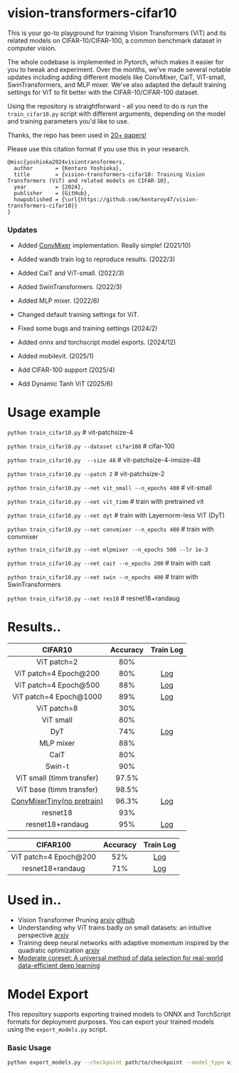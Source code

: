 # vision-transformers-cifar10
This is your go-to playground for training Vision Transformers (ViT) and its related models on CIFAR-10/CIFAR-100, a common benchmark dataset in computer vision.

The whole codebase is implemented in Pytorch, which makes it easier for you to tweak and experiment. Over the months, we've made several notable updates including adding different models like ConvMixer, CaiT, ViT-small, SwinTransformers, and MLP mixer. We've also adapted the default training settings for ViT to fit better with the CIFAR-10/CIFAR-100 dataset.

Using the repository is straightforward - all you need to do is run the `train_cifar10.py` script with different arguments, depending on the model and training parameters you'd like to use.

Thanks, the repo has been used in [20+ papers!](https://scholar.google.co.jp/scholar?hl=en&as_sdt=0%2C5&q=vision-transformers-cifar10&btnG=)

Please use this citation format if you use this in your research.
```
@misc{yoshioka2024visiontransformers,
  author       = {Kentaro Yoshioka},
  title        = {vision-transformers-cifar10: Training Vision Transformers (ViT) and related models on CIFAR-10},
  year         = {2024},
  publisher    = {GitHub},
  howpublished = {\url{https://github.com/kentaroy47/vision-transformers-cifar10}}
}
```

### Updates
* Added [ConvMixer]((https://openreview.net/forum?id=TVHS5Y4dNvM)) implementation. Really simple! (2021/10)

* Added wandb train log to reproduce results. (2022/3)

* Added CaiT and ViT-small. (2022/3)

* Added SwinTransformers. (2022/3)

* Added MLP mixer. (2022/6)

* Changed default training settings for ViT.

* Fixed some bugs and training settings (2024/2)

* Added onnx and torchscript model exports. (2024/12)

* Added mobilevit. (2025/1)

* Add CIFAR-100 support (2025/4)

* Add Dynamic Tanh ViT (2025/6)

# Usage example
`python train_cifar10.py` # vit-patchsize-4

`python train_cifar10.py --dataset cifar100` # cifar-100

`python train_cifar10.py  --size 48` # vit-patchsize-4-imsize-48

`python train_cifar10.py --patch 2` # vit-patchsize-2

`python train_cifar10.py --net vit_small --n_epochs 400` # vit-small

`python train_cifar10.py --net vit_timm` # train with pretrained vit

`python train_cifar10.py --net dyt` # train with Layernorm-less ViT (DyT)

`python train_cifar10.py --net convmixer --n_epochs 400` # train with convmixer

`python train_cifar10.py --net mlpmixer --n_epochs 500 --lr 1e-3`

`python train_cifar10.py --net cait --n_epochs 200` # train with cait

`python train_cifar10.py --net swin --n_epochs 400` # train with SwinTransformers

`python train_cifar10.py --net res18` # resnet18+randaug

# Results..

| CIFAR10 | Accuracy | Train Log |
|:-----------:|:--------:|:--------:|
| ViT patch=2 |    80%    | |
| ViT patch=4 Epoch@200 |    80%   | [Log](https://wandb.ai/arutema47/cifar10-challange/reports/Untitled-Report--VmlldzoxNjU3MTU2?accessToken=3y3ib62e8b9ed2m2zb22dze8955fwuhljl5l4po1d5a3u9b7yzek1tz7a0d4i57r) |
| ViT patch=4 Epoch@500 |    88%   | [Log](https://wandb.ai/arutema47/cifar10-challange/reports/Untitled-Report--VmlldzoxNjU3MTU2?accessToken=3y3ib62e8b9ed2m2zb22dze8955fwuhljl5l4po1d5a3u9b7yzek1tz7a0d4i57r) |
| ViT patch=4 Epoch@1000 |    89%   | [Log](https://api.wandb.ai/links/arutema47/sr9eph7v) |
| ViT patch=8 |    30%   | |
| ViT small  | 80% | |
| DyT |    74%   | [Log](https://api.wandb.ai/links/arutema47/9lsyl4u0) |
| MLP mixer |    88%   | |
| CaiT  | 80% | |
| Swin-t  | 90% | |
| ViT small (timm transfer) | 97.5% | |
| ViT base (timm transfer) | 98.5% | |
| [ConvMixerTiny(no pretrain)](https://openreview.net/forum?id=TVHS5Y4dNvM) | 96.3% |[Log](https://wandb.ai/arutema47/cifar10-challange/reports/convmixer--VmlldzoyMjEyOTk1?accessToken=2w9nox10so11ixf7t0imdhxq1rf1ftgzyax4r9h896iekm2byfifz3b7hkv3klrt)|
|   resnet18  |  93%  | |
|   resnet18+randaug  |  95%  | [Log](https://wandb.ai/arutema47/cifar10-challange/reports/Untitled-Report--VmlldzoxNjU3MTYz?accessToken=968duvoqt6xq7ep75ob0yppkzbxd0q03gxy2apytryv04a84xvj8ysdfvdaakij2) |

| CIFAR100 | Accuracy | Train Log |
|:-----------:|:--------:|:--------:|
| ViT patch=4 Epoch@200 |    52%   | [Log](https://api.wandb.ai/links/arutema47/f8mz3mpk) |
| resnet18+randaug |    71%   | [Log](https://wandb.ai/arutema47/cifar-challenge/reports/Res18-CIFAR100--VmlldzoxMjUwNzU3Mg?accessToken=fw9ojmpfuqrrxjers2duixssezqifaonvbmf8x3ynieldw3auh53ax992g0z6cx3) |



# Used in..
* Vision Transformer Pruning [arxiv](https://arxiv.org/abs/2104.08500) [github](https://github.com/Cydia2018/ViT-cifar10-pruning)
* Understanding why ViT trains badly on small datasets: an intuitive perspective [arxiv](https://arxiv.org/abs/2302.03751)
* Training deep neural networks with adaptive momentum inspired by the quadratic optimization [arxiv](https://arxiv.org/abs/2110.09057)
* [Moderate coreset: A universal method of data selection for real-world data-efficient deep learning ](https://openreview.net/forum?id=7D5EECbOaf9)

# Model Export
This repository supports exporting trained models to ONNX and TorchScript formats for deployment purposes. You can export your trained models using the `export_models.py` script.

### Basic Usage
```bash
python export_models.py --checkpoint path/to/checkpoint --model_type vit --output_dir exported_models
